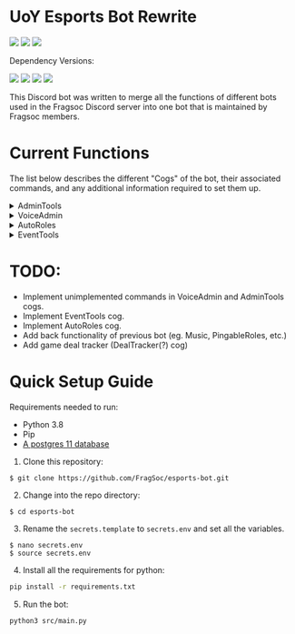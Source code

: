 # UoY Esports Bot Rewrite

<div align=left>
    <a href="https://travis-ci.com/FragSoc/esports-bot"><img src="https://img.shields.io/travis/com/fragsoc/esports-bot?style=flat-square" /></a>
    <a href="https://hub.docker.com/r/fragsoc/esports-bot"><img src="https://img.shields.io/docker/pulls/fragsoc/esports-bot?style=flat-square" /></a>
    <a href="https://github.com/FragSoc/esports-bot"><img src="https://img.shields.io/github/license/fragsoc/esports-bot?style=flat-square" /></a>
</div>

Dependency Versions:

<div align=left>
    <img src="https://img.shields.io/badge/min%20python%20version-3.8.0-green?style=flat-square" />
    <img src="https://img.shields.io/badge/min%20postgres%20version-11-lightgrey?style=flat-square" />
    <img src="https://img.shields.io/badge/min%20docker%20version-20.0.0-blue?style=flat-square" />
    <img src="https://img.shields.io/badge/min%20docker--compose%20version-1.25.0-blue?style=flat-square" />
</div>

This Discord bot was written to merge all the functions of different bots used in the Fragsoc Discord server into one bot that is maintained by Fragsoc members.

# Current Functions

The list below describes the different "Cogs" of the bot, their associated commands, and any additional information required to set them up.

<details>
<summary>AdminTools</summary>

## AdminTools

AdminTools cog is used to manage basic Administrator/Moderation tools.
All commands in this cog require the user to have the administrator permission in a given guild/server.

### Current Commands:

#### /admin-member-count

- Get the current member count of the server.

#### /admin-clear-messages [optional: message-count]

- Delete a specific number of messages in the given channel.
  Defaults to 5 messages, with a maximum of 100 messages.

#### /admin-get-version

- Get the current version of the Bot.

</details>

<details>
<summary>VoiceAdmin</summary>

## VoiceAdmin

### Environment Variable: `ENABLE_VOICEADMIN`

VoiceAdmin cog is used to dynamically create and manage Voice Channels, by assigning specific channels to act as parent channels.
When users join parent Voice Channels, a new chil Voice Channel is created, and the user moved to it.
The user has control over the child Voice Channel name, and can limit how many/who can join.

### Current Commands:

#### /vc-set-parent \<voice-channel\>

- Set a Voice Channel to be a parent Voice Channel.

#### /vc-remove-parent \<voice-channel\>

- Remove a Voice Channel from being a parent Voice Channel.

#### /vc-get-parents

- Get the list of current parent Voice Channels.

#### /vc-rename \<new-name\>

- Rename your current Voice Channel

#### /vc-lock

- Only allow current members to (re)join your Voice Channel.

#### /vc-unlock

- Allow anyone to join your Voice Channel again.

#### /vc-limit

- Set the member count limit of your Voice Channel.

#### /vc-unlimit

- Remove the member count limit of your Voice Channel.

</details>

<details>
<summary>AutoRoles</summary>

## AutoRoles

### Environment Variable: `ENABLE_AUTOROLES`

### _Not yet implemented!_

</details>

<details>
<summary>EventTools</summary>

## EventTools

### Environment Variable: `ENABLE_EVENTTOOLS`

### _Not yet implemented!_

</details>

# TODO:

- Implement unimplemented commands in VoiceAdmin and AdminTools cogs.
- Implement EventTools cog.
- Implement AutoRoles cog.
- Add back functionality of previous bot (eg. Music, PingableRoles, etc.)
- Add game deal tracker (DealTracker(?) cog)

# Quick Setup Guide

Requirements needed to run:

- Python 3.8
- Pip
- [A postgres 11 database](https://www.postgresql.org/docs/current/admin.html)

1. Clone this repository:

```console
$ git clone https://github.com/FragSoc/esports-bot.git
```

2. Change into the repo directory:

```console
$ cd esports-bot
```

3. Rename the `secrets.template` to `secrets.env` and set all the variables.

```console
$ nano secrets.env
$ source secrets.env
```

4. Install all the requirements for python:

```bash
pip install -r requirements.txt
```

5. Run the bot:

```bash
python3 src/main.py
```
